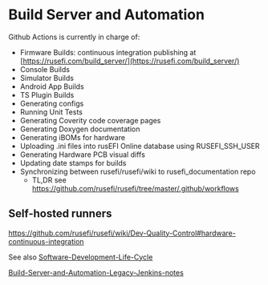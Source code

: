 # Build Server and Automation

Github Actions is currently in charge of:

* Firmware Builds: continuous integration publishing at [https://rusefi.com/build_server/](https://rusefi.com/build_server/)
* Console Builds
* Simulator Builds
* Android App Builds
* TS Plugin Builds
* Generating configs
* Running Unit Tests
* Generating Coverity code coverage pages
* Generating Doxygen documentation
* Generating iBOMs for hardware
* Uploading .ini files into rusEFI Online database using RUSEFI_SSH_USER
* Generating Hardware PCB visual diffs
* Updating date stamps for builds
* Synchronizing between rusefi/rusefi/wiki to rusefi_documentation repo
  * TL,DR see https://github.com/rusefi/rusefi/tree/master/.github/workflows

## Self-hosted runners

https://github.com/rusefi/rusefi/wiki/Dev-Quality-Control#hardware-continuous-integration

See also [Software-Development-Life-Cycle](Process-Software-Development-Life-Cycle-SDLC)

[Build-Server-and-Automation-Legacy-Jenkins-notes](Build-Server-and-Automation-Legacy-Jenkins-notes)
